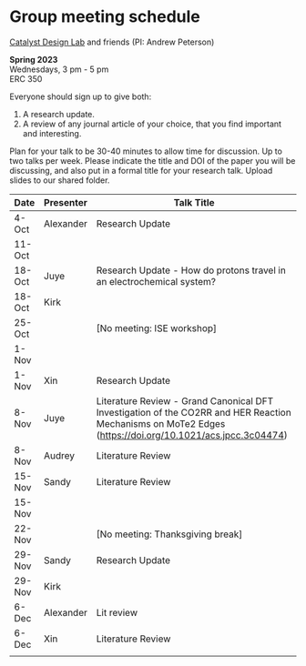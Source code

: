 # Group meeting schedule #
[Catalyst Design Lab](http://brown.edu/go/catalyst) and friends (PI: Andrew Peterson)

**Spring 2023**  
Wednesdays, 3 pm - 5 pm  
ERC 350

Everyone should sign up to give both:

1. A research update.
2. A review of any journal article of your choice, that you find important and interesting.

Plan for your talk to be 30-40 minutes to allow time for discussion. Up to two talks per week. Please indicate the title and DOI of the paper you will be discussing, and also put in a formal title for your research talk. Upload slides to our shared folder.


| Date   |   Presenter   |   Talk Title                                              |
| ------ | ------------- | --------------------------------------------------------- |
| 4-Oct  | Alexander     | Research Update                                           |
| 11-Oct |               |                                                           |
| 18-Oct | Juye          | Research Update - How do protons travel in an electrochemical system? |
| 18-Oct | Kirk          |                                                           |
| 25-Oct |               | [No meeting: ISE workshop]                                |
| 1-Nov  |               |                                                           |
| 1-Nov  | Xin           | Research Update                                           |
| 8-Nov  | Juye         |   Literature Review - Grand Canonical DFT Investigation of the CO2RR and HER Reaction Mechanisms on MoTe2 Edges (https://doi.org/10.1021/acs.jpcc.3c04474)                      |
| 8-Nov  | Audrey        | Literature Review                                         |
| 15-Nov | Sandy         | Literature Review                                     |
| 15-Nov |               |                                                           |
| 22-Nov |               | [No meeting: Thanksgiving break]                          |
| 29-Nov | Sandy         | Research Update                                           |
| 29-Nov | Kirk          |                                                           |
| 6-Dec  | Alexander     | Lit review                                                |
| 6-Dec  | Xin           | Literature Review                                                        |
                                                     |